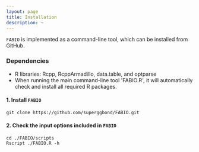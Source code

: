 ```yaml
---
layout: page
title: Installation
description: ~
---
```


`FABIO` is implemented as a command-line tool, which can be installed from GitHub.

### Dependencies 
* R libraries: Rcpp, RcppArmadillo, data.table, and optparse
* When running the main command-line tool 'FABIO.R', it will automatically check and install all required R packages.

#### 1. Install `FABIO`
```
git clone https://github.com/superggbond/FABIO.git
```
#### 2. Check the input options included in `FABIO`
```
cd ./FABIO/scripts
Rscript ./FABIO.R -h
```
